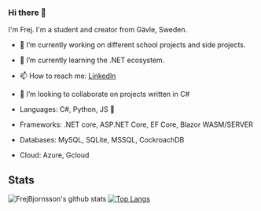 ### Hi there 👋

I'm Frej. I'm a student and creator from Gävle, Sweden.

- 🔭 I’m currently working on different school projects and side projects.
- 🌱 I’m currently learning the .NET ecosystem. 
- 📫 How to reach me: [LinkedIn](https://www.linkedin.com/in/frejbjornsson)
- 👯 I’m looking to collaborate on projects written in C#

- Languages: C#, Python, JS  🌟
- Frameworks: .NET core, ASP.NET Core, EF Core, Blazor WASM/SERVER
- Databases: MySQL, SQLite, MSSQL, CockroachDB
- Cloud: Azure, Gcloud

## Stats

![FrejBjornsson's github stats](https://github-readme-stats.vercel.app/api?username=FrejBjornsson&show_icons=true&theme=vue)
[![Top Langs](https://github-readme-stats.vercel.app/api/top-langs/?username=FrejBjornsson&theme=vue)](https://github.com/FrejBjornsson)

